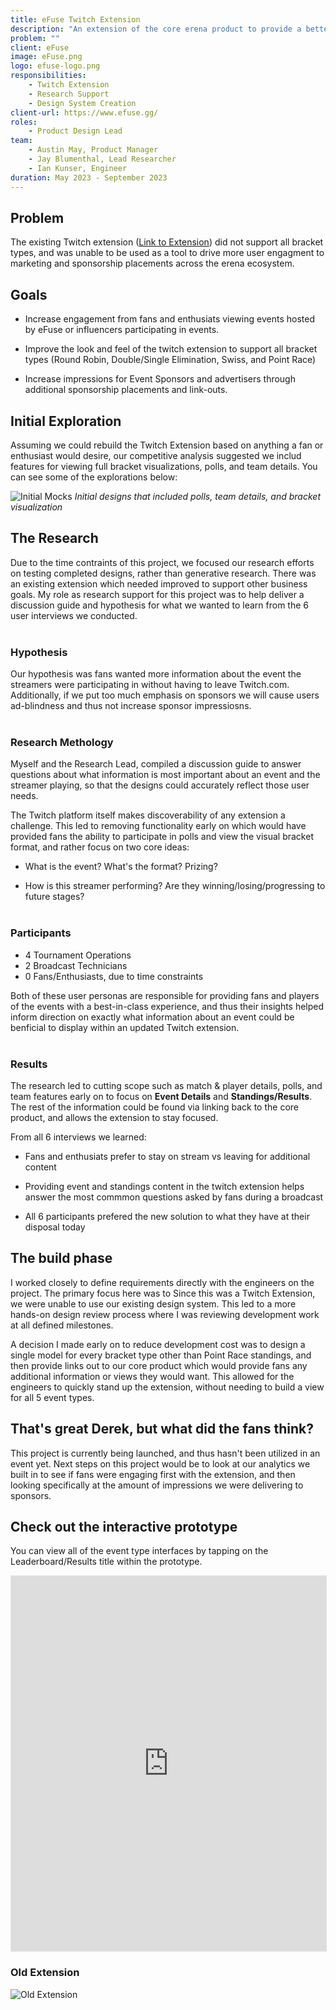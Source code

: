 ```yaml
---
title: eFuse Twitch Extension
description: "An extension of the core erena product to provide a better esports fan expereince, by bringing the content directly to the streams people are watching."
problem: ""
client: eFuse
image: eFuse.png
logo: efuse-logo.png
responsibilities:
    - Twitch Extension
    - Research Support
    - Design System Creation
client-url: https://www.efuse.gg/
roles: 
    - Product Design Lead
team:
    - Austin May, Product Manager
    - Jay Blumenthal, Lead Researcher
    - Ian Kunser, Engineer
duration: May 2023 - September 2023
---
```

<section>

## Problem
The existing Twitch extension ([Link to Extension](https://dashboard.twitch.tv/extensions/7n05t3351hle0tx07a4uejyjmk8aay-1.4.6)) did not support all bracket types, and was unable to be used as a tool to drive more user engagment to marketing and sponsorship placements across the erena ecosystem. 
</section>
<section>

## Goals
- Increase engagement from fans and enthusiats viewing events hosted by eFuse or influencers participating in events. 

- Improve the look and feel of the twitch extension to support all bracket types (Round Robin, Double/Single Elimination, Swiss, and Point Race)

- Increase impressions for Event Sponsors and advertisers through additional sponsorship placements and link-outs. 
</section>
<section>

## Initial Exploration
Assuming we could rebuild the Twitch Extension based on anything a fan or enthusiast would desire, our competitive analysis suggested we includ features for viewing full bracket visualizations, polls, and team details. You can see some of the explorations below:

![Initial Mocks](/assets/projects/efuse/efuse-old-mocks.png)
*Initial designs that included polls, team details, and bracket visualization*
</section>
<section>

## The Research
Due to the time contraints of this project, we focused our research efforts on testing completed designs, rather than generative research. There was an existing extension which needed improved to support other business goals. My role as research support for this project was to help deliver a discussion guide and hypothesis for what we wanted to learn from the 6 user interviews we conducted. 
<br><br>

### Hypothesis
Our hypothesis was fans wanted more information about the event the streamers were participating in without having to leave Twitch.com. Additionally, if we put too much emphasis on sponsors we will cause users ad-blindness and thus not increase sponsor impressiosns.
<br><br>

### Research Methology
Myself and the Research Lead, compiled a discussion guide to answer questions about what information is most important about an event and the streamer playing, so that the designs could accurately reflect those user needs. 

The Twitch platform itself makes discoverability of any extension a challenge. This led to removing functionality early on which would have provided fans the ability to participate in polls and view the visual bracket format, and rather focus on two core ideas: 
- What is the event? What's the format? Prizing?

- How is this streamer performing? Are they winning/losing/progressing to future stages?
<br><br>

### Participants
- 4 Tournament Operations
- 2 Broadcast Technicians
- 0 Fans/Enthusiasts, due to time constraints

Both of these user personas are responsible for providing fans and players of the events with a best-in-class experience, and thus their insights helped inform direction on exactly what information about an event could be benficial to display within an updated Twitch extension.
<br><br>

### Results
The research led to cutting scope such as match & player details, polls, and team features early on to focus on **Event Details** and **Standings/Results**. The rest of the information could be found via linking back to the core product, and allows the extension to stay focused.

From all 6 interviews we learned:
- Fans and enthusiats prefer to stay on stream vs leaving for additional content

- Providing event and standings content in the twitch extension helps answer the most commmon questions asked by fans during a broadcast

- All 6 participants prefered the new solution to what they have at their disposal today
</section>
<section>

## The build phase
I worked closely to define requirements directly with the engineers on the project. The primary focus here was to  Since this was a Twitch Extension, we were unable to use our existing design system. This led to a more hands-on design review process where I was reviewing development work at all defined milestones. 

A decision I made early on to reduce development cost was to design a single model for every bracket type other than Point Race standings, and then provide links out to our core product which would provide fans any additional information or views they would want. This allowed for the engineers to quickly stand up the extension, without needing to build a view for all 5 event types.
</section>
<section>

## That's great Derek, but what did the fans think?
This project is currently being launched, and thus hasn't been utilized in an event yet. Next steps on this project would be to look at our analytics we built in to see if fans were engaging first with the extension, and then looking specifically at the amount of impressions we were delivering to sponsors.
</section>
<section>

## Check out the interactive prototype
You can view all of the event type interfaces by tapping on the Leaderboard/Results title within the prototype.
<iframe style="border: 1px solid rgba(0, 0, 0, 0.1);" width="100%" height="600" src="https://www.figma.com/embed?embed_host=share&url=https%3A%2F%2Fwww.figma.com%2Fproto%2FmauJERpc2w2i6EteeTsLd0%2FTwitch-Extension%3Fpage-id%3D226%253A143151%26type%3Ddesign%26node-id%3D226-157507%26viewport%3D401%252C-120%252C0.05%26t%3Dx4POUBsirglu2NmA-1%26scaling%3Dmin-zoom%26starting-point-node-id%3D226%253A157507%26mode%3Ddesign" allowfullscreen></iframe>
</section>
<section>

### Old Extension
![Old Extension](/assets/projects/efuse/old-extension.png)
</section>
